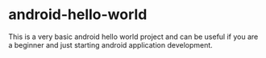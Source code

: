 # android-hello-world
This is a very basic android hello world project and can be useful if you are a beginner and just starting android application development. 

